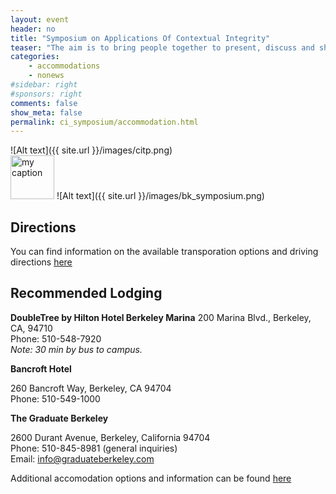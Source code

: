 ```yaml
---
layout: event
header: no
title: "Symposium on Applications Of Contextual Integrity"
teaser: "The aim is to bring people together to present, discuss and share ideas based on ongoing and completed projects drawing on CI as their underlying conception of privacy."
categories:
    - accommodations
    - nonews
#sidebar: right
#sponsors: right
comments: false
show_meta: false
permalink: ci_symposium/accommodation.html
---
```

![Alt text]({{ site.url }}/images/citp.png)
<br/>
<img src="{{ site.url }}/images/DLI_logo.jpg" alt="my caption" style="height: 70px;"/>
![Alt text]({{ site.url }}/images/bk_symposium.png)
## Directions

You can find information on the available transporation options and driving directions [here](https://www.law.berkeley.edu/about-us/visit/getting-here/)


## Recommended Lodging


__DoubleTree by Hilton Hotel Berkeley Marina__
200 Marina Blvd., Berkeley, CA, 94710 <br/>
Phone: 510-548-7920 <br/>
*Note: 30 min by bus to campus.* 

__Bancroft Hotel__

260 Bancroft Way, Berkeley, CA 94704 <br/>
Phone: 510-549-1000 <br/>

__The Graduate Berkeley__

2600 Durant Avenue, Berkeley, California 94704 <br/>
Phone: 510-845-8981 (general inquiries) <br/>
Email: info@graduateberkeley.com <br/>

Additional accomodation options and information can be found [here](https://www.law.berkeley.edu/about-us/visit/where-to-stay/)

<!--Local hotels sometimes offer discounted rates for Princeton guests and visitors. If you do not have a car, you also may wish to confirm whether the hotel will have shuttle service to campus when you are staying. Additional information and hotels can be found on the Princeton [travel site](http://travel.princeton.edu/guests).-->

<!-- __Nassau Inn__

Ten Palmer Square, Princeton, NJ 08542 <br/>
Tel: (609) 921-7500 <br/>
Fax: (609) 921-9385 <br/>

__Residence Inn Princeton at Carnegie Center__

3563 US Route 1 <br/>
Princeton, NJ 08540 <br/>
Phone: 609.799.0550 <br/>

__Hyatt Place Princeton__

3565 US Route 1 <br/>
Princeton, NJ 08540 <br/>
Phone: 609.720.0200 <br/>

__[Erdman Center, Princeton](https://coned.ptsem.edu/meetings-lodging/)__

Princeton Theological Seminary <br/>
20 Library Place <br/>
Princeton, NJ 08540 <br/>
609-497-7990

Please contact Jean Butcher at [butcher@princeton.edu](butcher@princeton.edu) should you have any questions or require further information.  -->
